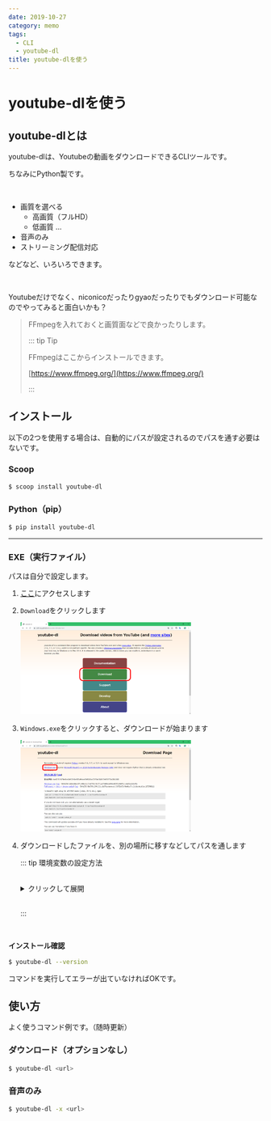```yaml
---
date: 2019-10-27
category: memo
tags: 
  - CLI
  - youtube-dl
title: youtube-dlを使う
---
```


# youtube-dlを使う

## youtube-dlとは

youtube-dlは、Youtubeの動画をダウンロードできるCLIツールです。

ちなみにPython製です。

<br>

+ 画質を選べる
  + 高画質（フルHD）
  + 低画質 ...
+ 音声のみ
+ ストリーミング配信対応

などなど、いろいろできます。

<br>

Youtubeだけでなく、niconicoだったりgyaoだったりでもダウンロード可能なのでやってみると面白いかも？

> FFmpegを入れておくと画質面などで良かったりします。
>
> ::: tip Tip
>
> FFmpegはここからインストールできます。
>
> [https://www.ffmpeg.org/](https://www.ffmpeg.org/)
>
> :::

## インストール

以下の2つを使用する場合は、自動的にパスが設定されるのでパスを通す必要はないです。

### Scoop

```sh
$ scoop install youtube-dl
```

### Python（pip）

```sh
$ pip install youtube-dl
```

---

### EXE（実行ファイル）

パスは自分で設定します。

1. [ここ](https://ytdl-org.github.io/youtube-dl/index.html)にアクセスします

2. `Download`をクリックします

   <img src="../.vuepress/public/assets/20191024.png" alt="2019-10-24" style="zoom: 33%;" />

3. `Windows.exe`をクリックすると、ダウンロードが始まります

   <img src="../.vuepress/public/assets/20191024-2.png" alt="2019-10-24_2" style="zoom: 33%;" />

4. ダウンロードしたファイルを、別の場所に移すなどしてパスを通します

   ::: tip 環境変数の設定方法

   <br>

   <details><summary>クリックして展開</summary>
   
   <dir>
   
   1. スタートメニュー（Windowsキー）で`env`と入力し、**システム環境変数の編集**をクリックします
   
      <img src="../.vuepress/public/assets/20191027.png" alt="image-20191027014706886" style="zoom:50%;" />
   
   2. `環境変数（N）`をクリックします
   
   3. **ユーザー環境変数**の中から`Path`をクリックして、`編集`を選択します
   
   4. `新規`をクリックし、`.exe`を置いたディレクトリのパスを指定します
   
   5. `OK`をクリックして適用します
   
   </dir></details>
   
   <br>
   
   :::

<br>

**インストール確認**

```sh
$ youtube-dl --version
```

コマンドを実行してエラーが出ていなければOKです。

## 使い方

よく使うコマンド例です。（随時更新）

### ダウンロード（オプションなし）

```sh
$ youtube-dl <url>
```

### 音声のみ

```sh
$ youtube-dl -x <url>
```

